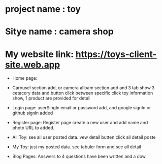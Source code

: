 # project name : toy
# Sitye name : camera shop
# My website link: https://toys-client-site.web.app


* Home page:
* Carousel section add, or camera allbam section add and 3 tab show 3 cetacory data and button click between specific click toy information show, 1 product are provided for detail

* Login page:
userSingIn email or password add, and google signIn or github signIn added

* Register page:
Register page create a new user and add name and photo URL to added.

* All Toy: see all user posted data. vew detail butten click all detail poste

* My Toy: just my posted data. see tabuler form and see all detail

* Blog Pages:
Answers to 4 questions have been written and a dow
